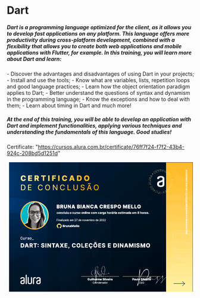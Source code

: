 <h1>Dart</h1>

<h5>Dart is a programming language optimized for the client, as it allows you to develop fast applications on any platform.
This language offers more productivity during cross-platform development, combined with a flexibility that allows you to create both web applications and mobile applications with Flutter, for example.
In this training, you will learn more about Dart and learn:</h5>
- Discover the advantages and disadvantages of using Dart in your projects;
- Install and use the tools;
- Know what are variables, lists, repetition loops and good language practices;
- Learn how the object orientation paradigm applies to Dart;
- Better understand the questions of syntax and dynamism in the programming language;
- Know the exceptions and how to deal with them;
- Learn about timing in Dart and much more!

<h5>At the end of this training, you will be able to develop an application with Dart and implement functionalities, applying various techniques and understanding the fundamentals of this language.
Good studies!</h5>

Certificate: "https://cursos.alura.com.br/certificate/76ff7f24-f7f2-43b4-924c-208bd5d1251d"

<img src="cert.png" alt="certificate" />
